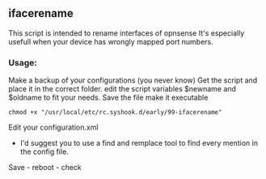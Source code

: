 # 

## ifacerename 
This script is intended to rename interfaces of opnsense
It's especially usefull when your device has wrongly mapped port numbers.

### Usage:
Make a backup of your configurations (you never know)
Get the script and place it in the correct folder.
edit the script variables $newname and $oldname to fit your needs.
Save the file
make it executable
```shell
chmod +x "/usr/local/etc/rc.syshook.d/early/99-ifacerename"
```

Edit your configuration.xml
- I'd suggest you to use a find and remplace tool to find every mention in the config file.

Save - reboot - check







